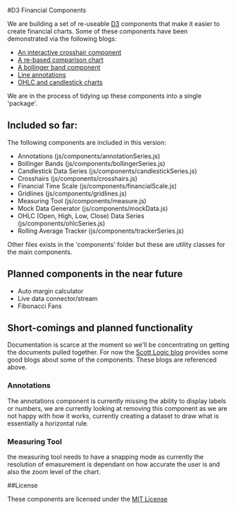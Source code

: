 #D3 Financial Components

We are building a set of re-useable [D3](http://d3js.org) components that make it easier to create financial charts. Some of these components have been demonstrated via the following blogs:

 + [An interactive crosshair component](http://www.scottlogic.com/blog/2014/09/29/crosshairs.html)
 + [A re-based comparison chart](http://www.scottlogic.com/blog/2014/09/26/an-interactive-stock-comparison-chart-with-d3.html)
 + [A bollinger band component](http://www.scottlogic.com/blog/2014/08/28/bollinger.html)
 + [Line annotations](http://www.scottlogic.com/blog/2014/08/26/two-line-components-for-d3-charts.html)
 + [OHLC and candlestick charts](http://www.scottlogic.com/blog/2014/08/19/an-ohlc-chart-component-for-d3.html)
 
We are in the process of tidying up these components into a single 'package'.

Included so far:
----------------

The following components are included in this version:

+ Annotations (js/components/annotationSeries.js)
+ Bollinger Bands (js/components/bollingerSeries.js)
+ Candlestick Data Series (js/components/candlestickSeries.js)
+ Crosshairs (js/components/crosshairs.js)
+ Financial Time Scale (js/components/financialScale.js)
+ Gridlines (js/components/gridlines.js)
+ Measuring Tool (js/components/measure.js)
+ Mock Data Generator (js/components/mockData.js)
+ OHLC (Open, High, Low, Close) Data Series (js/components/ohlcSeries.js)
+ Rolling Average Tracker (js/components/trackerSeries.js)

Other files exists in the 'components' folder but these are utility classes for the main components.

Planned components in the near future
-------------------------------------

+ Auto margin calculator
+ Live data connector/stream
+ Fibonacci Fans

Short-comings and planned functionality
---------------------------------------

Documentation is scarce at the moment so we'll be concentrating on getting the documents pulled together. For now the [Scott Logic blog](http://www.scottlogic.com/blog/) provides some good blogs about some of the components. These blogs are referenced above.

### Annotations

The annotations component is currently missing the ability to display labels or numbers, we are currently looking at removing this component as we are not happy with how it works, currently creating a dataset to draw what is essentially a horizontal rule.

### Measuring Tool

the measuring tool needs to have a snapping mode as currently the resolution of emasurement is dependant on how accurate the user is and also the zoom level of the chart.

##License

These components are licensed under the [MIT License](http://opensource.org/licenses/MIT)
